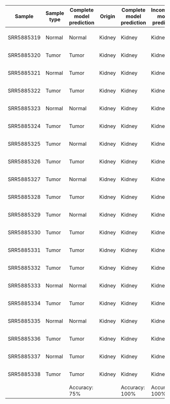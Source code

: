 | Sample     | Sample type | Complete model prediction | Origin | Complete model prediction | Incomplete model prediction | Notes                  |
| ---------- | ----------- | ------------------------- | ------ | ------------------------- | --------------------------- | ---------------------- |
| SRR5885319 | Normal      | Normal                    | Kidney | Kidney                    | Kidney                      | Adjacent normal kidney |
| SRR5885320 | Tumor       | Tumor                     | Kidney | Kidney                    | Kidney                      | ccRCC tumor            |
| SRR5885321 | Normal      | Tumor                     | Kidney | Kidney                    | Kidney                      | Adjacent normal kidney |
| SRR5885322 | Tumor       | Tumor                     | Kidney | Kidney                    | Kidney                      | ccRCC tumor            |
| SRR5885323 | Normal      | Normal                    | Kidney | Kidney                    | Kidney                      | Adjacent normal kidney |
| SRR5885324 | Tumor       | Tumor                     | Kidney | Kidney                    | Kidney                      | ccRCC tumor            |
| SRR5885325 | Tumor       | Normal                    | Kidney | Kidney                    | Kidney                      | Adjacent normal kidney |
| SRR5885326 | Tumor       | Tumor                     | Kidney | Kidney                    | Kidney                      | ccRCC tumor            |
| SRR5885327 | Tumor       | Normal                    | Kidney | Kidney                    | Kidney                      | Adjacent normal kidney |
| SRR5885328 | Tumor       | Tumor                     | Kidney | Kidney                    | Kidney                      | ccRCC tumor            |
| SRR5885329 | Tumor       | Normal                    | Kidney | Kidney                    | Kidney                      | Adjacent normal kidney |
| SRR5885330 | Tumor       | Tumor                     | Kidney | Kidney                    | Kidney                      | ccRCC tumor            |
| SRR5885331 | Tumor       | Tumor                     | Kidney | Kidney                    | Kidney                      | Adjacent normal kidney |
| SRR5885332 | Tumor       | Tumor                     | Kidney | Kidney                    | Kidney                      | ccRCC tumor            |
| SRR5885333 | Normal      | Normal                    | Kidney | Kidney                    | Kidney                      | Adjacent normal kidney |
| SRR5885334 | Tumor       | Tumor                     | Kidney | Kidney                    | Kidney                      | ccRCC tumor            |
| SRR5885335 | Normal      | Normal                    | Kidney | Kidney                    | Kidney                      | Adjacent normal kidney |
| SRR5885336 | Tumor       | Tumor                     | Kidney | Kidney                    | Kidney                      | ccRCC tumor            |
| SRR5885337 | Normal      | Tumor                     | Kidney | Kidney                    | Kidney                      | Adjacent normal kidney |
| SRR5885338 | Tumor       | Tumor                     | Kidney | Kidney                    | Kidney                      | ccRCC tumor            |
|            |             |                           |        |                           |                             |                        |
|            |             | Accuracy: 75%             |        | Accuracy: 100%            | Accuracy: 100%              |                        |
